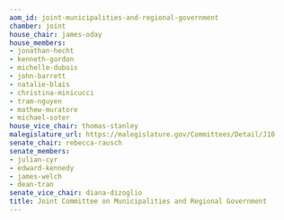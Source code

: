 ```yaml
---
aom_id: joint-municipalities-and-regional-government
chamber: joint
house_chair: james-oday
house_members:
- jonathan-hecht
- kenneth-gordon
- michelle-dubois
- john-barrett
- natalie-blais
- christina-minicucci
- tram-nguyen
- mathew-muratore
- michael-soter
house_vice_chair: thomas-stanley
malegislature_url: https://malegislature.gov/Committees/Detail/J10
senate_chair: rebecca-rausch
senate_members:
- julian-cyr
- edward-kennedy
- james-welch
- dean-tran
senate_vice_chair: diana-dizoglio
title: Joint Committee on Municipalities and Regional Government
---
```

